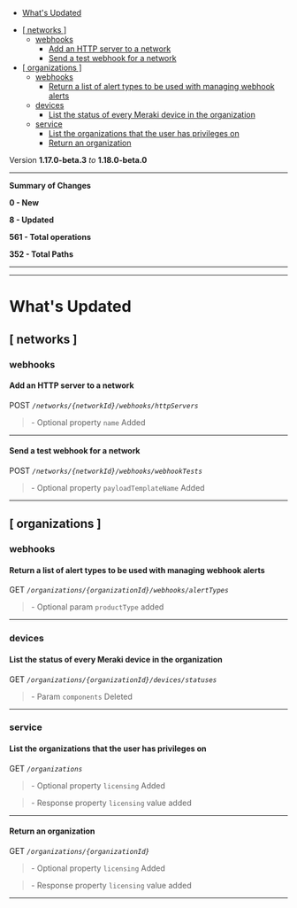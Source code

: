  - [What's Updated](#whats-updated)
  * [\[ networks \]](#-networks-)
    + [webhooks](#webhooks)
      - [Add an HTTP server to a network](#add-an-http-server-to-a-network)
      - [Send a test webhook for a network](#send-a-test-webhook-for-a-network)
  * [\[ organizations \]](#-organizations-)
    + [webhooks](#webhooks-1)
      - [Return a list of alert types to be used with managing webhook alerts](#return-a-list-of-alert-types-to-be-used-with-managing-webhook-alerts)
    + [devices](#devices)
      - [List the status of every Meraki device in the organization](#list-the-status-of-every-meraki-device-in-the-organization)
    + [service](#service)
      - [List the organizations that the user has privileges on](#list-the-organizations-that-the-user-has-privileges-on)
      - [Return an organization](#return-an-organization)
 
Version **1.17.0-beta.3** _to_ **1.18.0-beta.0**

* * *

**Summary of Changes**

**0 - New**

**8 - Updated**

**561 - Total operations**

**352 - Total Paths**

* * *

* * *

What's Updated
==============

\[ networks \]
--------------

### webhooks

#### Add an HTTP server to a network

POST _`/networks/{networkId}/webhooks/httpServers`_

> \- Optional property `name` Added

* * *

#### Send a test webhook for a network

POST _`/networks/{networkId}/webhooks/webhookTests`_

> \- Optional property `payloadTemplateName` Added

* * *

\[ organizations \]
-------------------

### webhooks

#### Return a list of alert types to be used with managing webhook alerts

GET _`/organizations/{organizationId}/webhooks/alertTypes`_

> \- Optional param `productType` added

* * *

### devices

#### List the status of every Meraki device in the organization

GET _`/organizations/{organizationId}/devices/statuses`_

> \- Param `components` Deleted

* * *

### service

#### List the organizations that the user has privileges on

GET _`/organizations`_

> \- Optional property `licensing` Added

> \- Response property `licensing` value added

* * *

#### Return an organization

GET _`/organizations/{organizationId}`_

> \- Optional property `licensing` Added

> \- Response property `licensing` value added

* * *